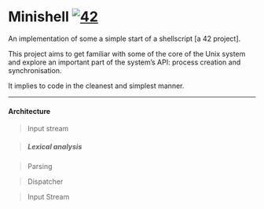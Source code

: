 # Minishell [![42](https://i.imgur.com/9NXfcit.jpg)](i.imgur.com/9NXfcit.jpg)

An implementation of some a simple start of a shellscript [a 42 project].

This project aims to get familiar with some of the core of the Unix system and explore an important part of the system’s API: process creation and synchronisation.

It implies to code in the cleanest and simplest manner.

---

#### Architecture

> Input stream

> ##### Lexical analysis

> Parsing

> Dispatcher

> Input Stream




